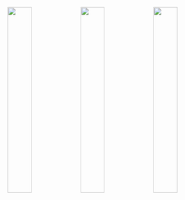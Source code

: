 <p align="middle">
	<img src="https://emojis.slackmojis.com/emojis/images/1643514977/10031/60fps_parrot.gif" width="33%"/><img src="https://emojis.slackmojis.com/emojis/images/1643514977/10031/60fps_parrot.gif" width="33%"/><img src="https://emojis.slackmojis.com/emojis/images/1643514977/10031/60fps_parrot.gif" width="33%"/>
</p>
